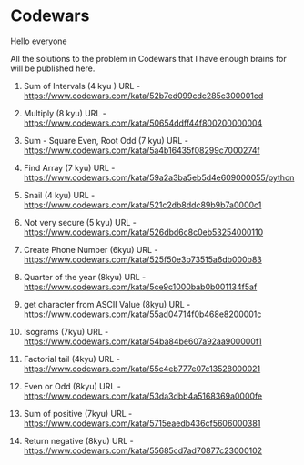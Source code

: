 # Codewars

Hello everyone

All the solutions to the problem in Codewars that I have enough brains for will be published here.

1. Sum of Intervals (4 kyu )
URL - https://www.codewars.com/kata/52b7ed099cdc285c300001cd

2. Multiply (8 kyu)
URL - https://www.codewars.com/kata/50654ddff44f800200000004

3. Sum - Square Even, Root Odd (7 kyu)
URL - https://www.codewars.com/kata/5a4b16435f08299c7000274f

4. Find Array (7 kyu)
URL - https://www.codewars.com/kata/59a2a3ba5eb5d4e609000055/python

5. Snail (4 kyu)
URL - https://www.codewars.com/kata/521c2db8ddc89b9b7a0000c1

6. Not very secure (5 kyu)
URL - https://www.codewars.com/kata/526dbd6c8c0eb53254000110

7. Create Phone Number (6kyu)
URL - https://www.codewars.com/kata/525f50e3b73515a6db000b83

8. Quarter of the year (8kyu)
URL - https://www.codewars.com/kata/5ce9c1000bab0b001134f5af

9. get character from ASCII Value (8kyu)
URL - https://www.codewars.com/kata/55ad04714f0b468e8200001c

10. Isograms (7kyu)
URL - https://www.codewars.com/kata/54ba84be607a92aa900000f1

11. Factorial tail (4kyu)
URL - https://www.codewars.com/kata/55c4eb777e07c13528000021

12. Even or Odd (8kyu)
URL - https://www.codewars.com/kata/53da3dbb4a5168369a0000fe

13. Sum of positive (7kyu)
URL - https://www.codewars.com/kata/5715eaedb436cf5606000381

14. Return negative (8kyu)
URL - https://www.codewars.com/kata/55685cd7ad70877c23000102
